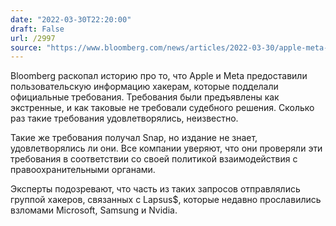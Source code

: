 ```yaml
---
date: "2022-03-30T22:20:00"
draft: False
url: /2997
source: "https://www.bloomberg.com/news/articles/2022-03-30/apple-meta-gave-user-data-to-hackers-who-forged-legal-requests?sref=ylv224K8"
---
```


Bloomberg раскопал историю про то, что Apple и Meta предоставили пользовательскую информацию хакерам, которые подделали официальные требования. Требования были предъявлены как экстренные, и как таковые не требовали судебного решения. Сколько раз такие требования удовлетворялись, неизвестно. 

Такие же требования получал Snap, но издание не знает, удовлетворялись ли они. Все компании уверяют, что они проверяли эти требования в соответствии со своей политикой взаимодействия с правоохранительными органами.

Эксперты подозревают, что часть из таких запросов отправлялись группой хакеров, связанных с Lapsus$, которые недавно прославились взломами Microsoft, Samsung и Nvidia.
